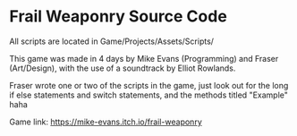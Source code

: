 # Frail Weaponry Source Code
All scripts are located in Game/Projects/Assets/Scripts/

This game was made in 4 days by Mike Evans (Programming) and Fraser (Art/Design), with the use of a soundtrack by Elliot Rowlands.

Fraser wrote one or two of the scripts in the game, just look out for the long if else statements and switch statements, and the methods titled "Example" haha

Game link: https://mike-evans.itch.io/frail-weaponry
